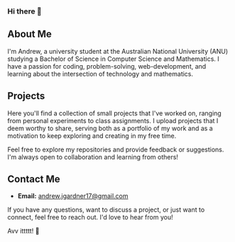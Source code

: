 ### Hi there 👋

## About Me

I'm Andrew, a university student at the Australian National University (ANU) studying a Bachelor of Science in Computer Science and Mathematics. I have a passion for coding, problem-solving, web-development, and learning about the intersection of technology and mathematics.

## Projects

Here you'll find a collection of small projects that I've worked on, ranging from personal experiments to class assignments. I upload projects that I deem worthy to share, serving both as a portfolio of my work and as a motivation to keep exploring and creating in my free time.

Feel free to explore my repositories and provide feedback or suggestions. I'm always open to collaboration and learning from others!

## Contact Me

- **Email:** andrew.jgardner17@gmail.com


If you have any questions, want to discuss a project, or just want to connect, feel free to reach out. I'd love to hear from you!

Avv ittttt! 🚀
